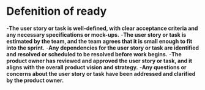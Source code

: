  # Defenition of ready

-**The user story or task is well-defined, with clear acceptance criteria and any necessary specifications or mock-ups.**
-**The user story or task is estimated by the team, and the team agrees that it is small enough to fit into the sprint.**
-**Any dependencies for the user story or task are identified and resolved or scheduled to be resolved before work begins.**
-**The product owner has reviewed and approved the user story or task, and it aligns with the overall product vision and strategy.**
-**Any questions or concerns about the user story or task have been addressed and clarified by the product owner.**
